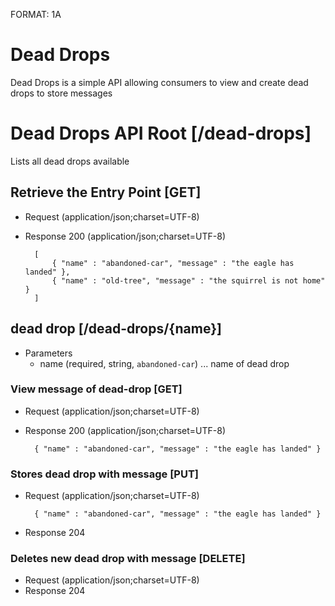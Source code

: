 FORMAT: 1A

# Dead Drops

Dead Drops is a simple API allowing consumers to view and create dead drops to store messages

# Dead Drops API Root [/dead-drops]

Lists all dead drops available

## Retrieve the Entry Point [GET]

+ Request (application/json;charset=UTF-8)
+ Response 200 (application/json;charset=UTF-8)
    
        [
            { "name" : "abandoned-car", "message" : "the eagle has landed" },
            { "name" : "old-tree", "message" : "the squirrel is not home" }
        ]

## dead drop [/dead-drops/{name}]

+ Parameters
    + name (required, string, `abandoned-car`) ... name of dead drop

### View message of dead-drop [GET]
+ Request (application/json;charset=UTF-8)
+ Response 200 (application/json;charset=UTF-8)

        { "name" : "abandoned-car", "message" : "the eagle has landed" }
        
### Stores dead drop with message [PUT]

+ Request (application/json;charset=UTF-8)

        { "name" : "abandoned-car", "message" : "the eagle has landed" }
+ Response 204 

    
### Deletes new dead drop with message [DELETE]
+ Request (application/json;charset=UTF-8)
+ Response 204 
